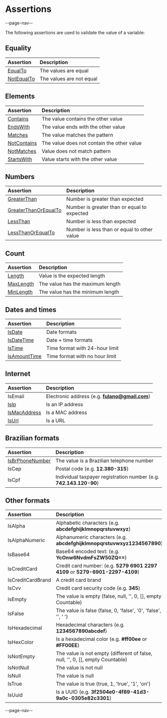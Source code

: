 # Assertions

--page-nav--

The following assertions are used to validate the value of a variable:

## Equality

| Assertion | Description |
| :-- | :-- |
| [EqualTo](04-equalto.md) | The values ​​are equal |
| [NotEqualTo](04-notequalto.md) | The values ​​are not equal |

## Elements

| Assertion                        | Description                                |
| :--                              | :--                                        |
| [Contains](05-contains.md)       | The value contains the other value         |
| [EndsWith](05-endswith.md)       | The value ends with the other value        |
| [Matches](05-matches.md)         | The value matches the pattern              |
| [NotContains](05-notcontains.md) | The value does not contain the other value |
| [NotMatches](05-notmatches.md)   | Value does not match pattern               |
| [StartsWith](05-startswith.md)   | Value starts with the other value          |

## Numbers

| Assertion                                          | Description                                |
| :--                                                | :--                                        |
| [GreaterThan](06-greaterthan.md)                   | Number is greater than expected             |
| [GreaterThanOrEqualTo](06-greaterthanorequalto.md) | Number is greater than or equal to expected |
| [LessThan](06-lessthan.md)                         | Number is less than expected                |
| [LessThanOrEqualTo](06-lessthanorequalto.md)       | Number is less than or equal to other value |

## Count

| Assertion                                          | Description                                |
| :--                                                | :--                                        |
| [Length](07-length.md)                             | Value is the expected length               |
| [MaxLength](07-maxlength.md)                       | The value has the maximum length           |
| [MinLength](07-minlength.md)                       | The value has the minimum length           |

## Dates and times

| Assertion                          | Description                    |
| :--                                | :--                            |
| [IsDate](08-isdate.md)             | Date formats                   |
| [IsDateTime](08-isdatetime.md)     | Date + time formats            |
| [IsTime](08-istime.md)             | Time format with 24-hour limit |
| [IsAmountTime](08-isamounttime.md) | Time format with no hour limit |

## Internet

| Assertion                          | Description                                    |
| :--                                | :--                                            |
| IsEmail                            | Electronic address (e.g. **fulano@gmail.com**) |
| [IsIp](09-isip.md)                 | Is an IP address                               |
| [IsMacAddress](09-ismacaddress.md) | Is a MAC address                               |
| [IsUrl](09-isurl.md)               | Is a URL                                       |

## Brazilian formats

| Assertion        | Description                                                       |
| :--              | :--                                                               |
| [IsBrPhoneNumber](10-isbrphonenumber.md) | The value is a Brazilian telephone number |
| IsCep            | Postal code (e.g. **12.380-315**)                                 |
| IsCpf            | Individual taxpayer registration number (e.g. **742.143.120-90**) |

## Other formats

| Assertion         | Description                                                                   |
| :--               | :--                                                                           |
| IsAlpha           | Alphabetic characters (e.g. **abcdefghijklmnopqrstuvwxyz**)                   |
| IsAlphaNumeric    | Alphanumeric characters (e.g. **abcdefghijklmnopqrstuvwxyz1234567890**)       |
| IsBase64          | Base64 encoded text: (e.g. **YcOnw6NvdmFsZW50ZQ==**)                          |
| IsCreditCard      | Credit card number: (e.g. **5279 6901 2297 4109** or **5279-6901-2297-4109**) |
| IsCreditCardBrand | A credit card brand                                                           |
| IsCvv             | Credit card security code (e.g. **345**)                                      |
| IsEmpty           | The value is empty (false, null, '', 0, [], empty Countable)                  |
| IsFalse           | The value is false (false, 0, 'false', '0', 'false', '', ' ')                 |
| IsHexadecimal     | Hexadecimal characters (e.g. **1234567890abcdef**)                            |
| IsHexColor        | Is a hexadecimal color (e.g. **#ff00ee** or **#FF00EE**)                      |
| IsNotEmpty        | The value is not empty (different of false, null, '', 0, [], empty Countable) |
| IsNotNull         | The value is not null                                                         |
| IsNull            | The value is null                                                             |
| IsTrue            | The value is true (true, 1, 'true', '1', 'on')                                |
| IsUuid            | Is a UUID (e.g. **3f2504e0-4f89-41d3-9a0c-0305e82c3301**)                     |

--page-nav--

